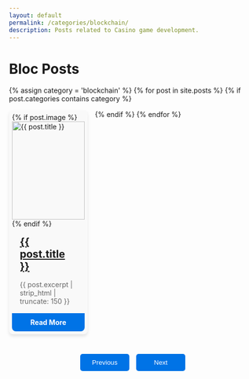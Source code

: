 ```yaml
---
layout: default
permalink: /categories/blockchain/
description: Posts related to Casino game development.
---
```


<style>
  /* Existing styles */
  .posts-container {
    display: flex;
    flex-wrap: wrap;
    justify-content: start;
    gap: 15px;
  }

  .post-card {
    background-color: #f9f9f9;
    border-radius: 8px;
    overflow: hidden;
    display: flex;
    flex-direction: column;
    justify-content: space-between;
    box-shadow: 0 4px 6px rgba(0, 0, 0, 0.1);
    width: calc(100% / 3 - 20px);
    max-width: 290px;
    transition: transform 0.3s ease;
    padding: 6px;
  }

  .post-card img {
    width: 100%;
    height: 200px;
    object-fit: cover;
  }

  .post-card h2 {
    font-size: 1.5em;
    margin: 16px;
    color: #333;
  }

  .post-card p {
    margin: 0 16px 16px;
    color: #666;
  }

  .read-more {
    display: block;
    text-align: center;
    padding: 10px;
    margin-top: auto;
    background-color: #0073e6;
    color: white;
    text-decoration: none;
    border-radius: 0 0 8px 8px;
    font-weight: bold;
  }

  .read-more:hover {
    background-color: #005bb5;
  }

  .post-card:hover {
    transform: translateY(-5px);
  }

  /* Responsive */
  @media (max-width: 768px) {
    .post-card {
      width: calc(100% / 2 - 20px);
    }
  }

  @media (max-width: 480px) {
    .post-card {
      width: 100%;
    }
  }

  /* Pagination styles */
  .pagination {
    text-align: center;
    margin-top: 20px;
  }
  #page-numbers{
    width:50px !important;
    border-radius  :50px !important;
  }
  .page-number{
    width:50px !important;
    border-radius  :50px !important;

  }
  .active {
    width:50px !important;
    border-radius  :50px !important;
    background-color: #54a0ef !important;
    color:black !important;

  }
  .pagination button {
    background-color: #0073e6;
    color: white;
    border: none;
    padding: 10px 20px;
    margin: 20px 5px;
    border-radius: 5px;
    cursor: pointer;
    width:100px
    
  }

  .pagination button.disabled {
    background-color: #cccccc;
    cursor: not-allowed;
  }
</style>

<h1>Bloc Posts</h1>

<div class="posts-container">
  {% assign category = 'blockchain' %}
  {% for post in site.posts %}
    {% if post.categories contains category %}
      <div class="post-card">
        {% if post.image %}
          <img src="{{ post.image | absolute_url }}" alt="{{ post.title }}">
        {% endif %}
        <h2><a href="{{ post.url | absolute_url }}">{{ post.title }}</a></h2>
        <p>{{ post.excerpt | strip_html | truncate: 150 }}</p>
        <a href="{{ post.url | absolute_url }}" class="read-more">Read More</a>
      </div>
    {% endif %}
  {% endfor %}
</div>

<div class="pagination">
  <button id="prev-page">Previous</button>
  <span id="page-numbers"></span>
  <button id="next-page">Next</button>
</div>

<script>
  document.addEventListener('DOMContentLoaded', function() {
    const postsPerPage = 6;
    const posts = Array.from(document.querySelectorAll('.post-card'));
    let currentPage = 1;
    const totalPages = Math.ceil(posts.length / postsPerPage);

    function showPage(page) {
      const startIndex = (page - 1) * postsPerPage;
      const endIndex = startIndex + postsPerPage;

      posts.forEach((post, index) => {
        post.style.display = (index >= startIndex && index < endIndex) ? 'block' : 'none';
      });

      updatePageNumbers(page);
      document.getElementById('prev-page').classList.toggle('disabled', page === 1);
      document.getElementById('next-page').classList.toggle('disabled', page === totalPages);
    }

    function updatePageNumbers(page) {
      const pageNumbers = document.getElementById('page-numbers');
      pageNumbers.innerHTML = '';

      for (let i = Math.max(1, page - 3); i <= Math.min(totalPages, page + 3); i++) {
        const pageNumber = document.createElement('button');
        pageNumber.textContent = i;
        pageNumber.className = 'page-number';
        if (i === page) {
          pageNumber.classList.add('active');
        }
        pageNumber.addEventListener('click', function() {
          currentPage = i;
          showPage(currentPage);
        });
        pageNumbers.appendChild(pageNumber);
      }
    }

    document.getElementById('prev-page').addEventListener('click', function() {
      if (currentPage > 1) {
        currentPage--;
        showPage(currentPage);
      }
    });

    document.getElementById('next-page').addEventListener('click', function() {
      if (currentPage < totalPages) {
        currentPage++;
        showPage(currentPage);
      }
    });

    // Initial display
    showPage(currentPage);
  });
</script>
